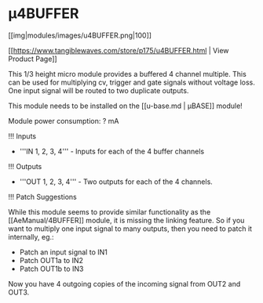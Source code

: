 # µ4BUFFER
[[img|modules/images/u4BUFFER.png|100]]

[[https://www.tangiblewaves.com/store/p175/u4BUFFER.html  | View Product Page]]

This 1/3 height micro module provides a buffered 4 channel multiple. This can be used for multiplying cv, trigger and gate signals without voltage loss. One input signal will be routed to two duplicate outputs.

This module needs to be installed on the [[u-base.md | µBASE]] module!

Module power consumption: ? mA

!!! Inputs

* '''IN 1, 2, 3, 4''' - Inputs for each of the 4 buffer channels

!!! Outputs

* '''OUT 1, 2, 3, 4''' - Two outputs for each of the 4 channels.

!!! Patch Suggestions

While this module seems to provide similar functionality as the [[AeManual/4BUFFER]] module, it is missing the linking feature. So if you want to multiply one input signal to many outputs, then you need to patch it internally, eg.:

* Patch an input signal to IN1
* Patch OUT1a to IN2
* Patch OUT1b to IN3

Now you have 4 outgoing copies of the incoming signal from OUT2 and OUT3.
